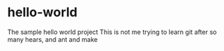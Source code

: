 # hello-world
The sample hello world project
This is not me trying to learn git after so many hears, and ant and make
